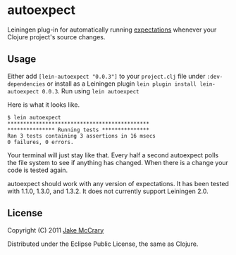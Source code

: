 # autoexpect

Leiningen plug-in for automatically running [expectations](https://github.com/jaycfields/expectations) whenever your Clojure project's source changes.

## Usage

Either add `[lein-autoexpect "0.0.3"]` to your `project.clj` file under `:dev-dependencies` or install as a Leiningen plugin `lein plugin install lein-autoexpect 0.0.3`. Run using `lein autoexpect`

Here is what it looks like. 

    $ lein autoexpect
    *********************************************
    *************** Running tests ***************
    Ran 3 tests containing 3 assertions in 16 msecs
    0 failures, 0 errors.

Your terminal will just stay like that. Every half a second autoexpect polls the file system to see if anything has changed. When there is a change your code is tested again.

autoexpect should work with any version of expectations. It has been tested with 1.1.0, 1.3.0, and 1.3.2. It does not currently support Leiningen 2.0.

## License

Copyright (C) 2011 [Jake McCrary](http://jakemccrary.com)

Distributed under the Eclipse Public License, the same as Clojure.
